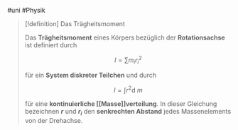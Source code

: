 #uni #Physik 

> [!definition] Das Trägheitsmoment
> 
> Das **Trägheitsmoment** eines Körpers bezüglich der **Rotationsachse** ist definiert durch
> 
> $$I = \sum\limits m_{i} r_{i}^{2}$$
> 
> für ein **System diskreter Teilchen** und durch
> 
> $$I = \int\limits r^{2} \mathrm{d}\ m$$
> 
> für eine **kontinuierliche [[Masse]]verteilung**. In dieser Gleichung bezeichnen **$r$** und **$r_{i}$** den **senkrechten Abstand** jedes Massenelements von der Drehachse.